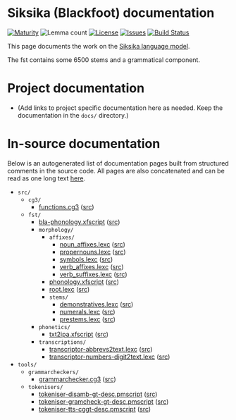 # Siksika (Blackfoot) documentation

[![Maturity](https://img.shields.io/endpoint?url=https%3A%2F%2Fraw.githubusercontent.com%2Fgiellalt%2Flang-bla%2Fgh-pages%2Fmaturity.json)](https://giellalt.github.io/MaturityClassification.html)
![Lemma count](https://img.shields.io/endpoint?url=https%3A%2F%2Fraw.githubusercontent.com%2Fgiellalt%2Flang-bla%2Fgh-pages%2Flemmacount.json)
[![License](https://img.shields.io/github/license/giellalt/lang-bla)](https://github.com/giellalt/lang-bla/blob/main/LICENSE)
[![Issues](https://img.shields.io/github/issues/giellalt/lang-bla)](https://github.com/giellalt/lang-bla/issues)
[![Build Status](https://divvun-tc.giellalt.org/api/github/v1/repository/giellalt/lang-bla/main/badge.svg)](https://github.com/giellalt/lang-bla/actions)

This page documents the work on the [Siksika language model](https://github.com/giellalt/lang-bla). 

The fst contains some 6500 stems and a grammatical component.

# Project documentation

* (Add links to project specific documentation here as needed. Keep the documentation in the `docs/` directory.)

# In-source documentation

Below is an autogenerated list of documentation pages built from structured comments in the source code. All pages are also concatenated and can be read as one long text [here](bla.md).

* `src/`
    * `cg3/`
        * [functions.cg3](src-cg3-functions.cg3.html) ([src](https://github.com/giellalt/lang-bla/blob/main/src/cg3/functions.cg3))
    * `fst/`
        * [bla-phonology.xfscript](src-fst-bla-phonology.xfscript.html) ([src](https://github.com/giellalt/lang-bla/blob/main/src/fst/bla-phonology.xfscript))
        * `morphology/`
            * `affixes/`
                * [noun_affixes.lexc](src-fst-morphology-affixes-noun_affixes.lexc.html) ([src](https://github.com/giellalt/lang-bla/blob/main/src/fst/morphology/affixes/noun_affixes.lexc))
                * [propernouns.lexc](src-fst-morphology-affixes-propernouns.lexc.html) ([src](https://github.com/giellalt/lang-bla/blob/main/src/fst/morphology/affixes/propernouns.lexc))
                * [symbols.lexc](src-fst-morphology-affixes-symbols.lexc.html) ([src](https://github.com/giellalt/lang-bla/blob/main/src/fst/morphology/affixes/symbols.lexc))
                * [verb_affixes.lexc](src-fst-morphology-affixes-verb_affixes.lexc.html) ([src](https://github.com/giellalt/lang-bla/blob/main/src/fst/morphology/affixes/verb_affixes.lexc))
                * [verb_suffixes.lexc](src-fst-morphology-affixes-verb_suffixes.lexc.html) ([src](https://github.com/giellalt/lang-bla/blob/main/src/fst/morphology/affixes/verb_suffixes.lexc))
            * [phonology.xfscript](src-fst-morphology-phonology.xfscript.html) ([src](https://github.com/giellalt/lang-bla/blob/main/src/fst/morphology/phonology.xfscript))
            * [root.lexc](src-fst-morphology-root.lexc.html) ([src](https://github.com/giellalt/lang-bla/blob/main/src/fst/morphology/root.lexc))
            * `stems/`
                * [demonstratives.lexc](src-fst-morphology-stems-demonstratives.lexc.html) ([src](https://github.com/giellalt/lang-bla/blob/main/src/fst/morphology/stems/demonstratives.lexc))
                * [numerals.lexc](src-fst-morphology-stems-numerals.lexc.html) ([src](https://github.com/giellalt/lang-bla/blob/main/src/fst/morphology/stems/numerals.lexc))
                * [prestems.lexc](src-fst-morphology-stems-prestems.lexc.html) ([src](https://github.com/giellalt/lang-bla/blob/main/src/fst/morphology/stems/prestems.lexc))
        * `phonetics/`
            * [txt2ipa.xfscript](src-fst-phonetics-txt2ipa.xfscript.html) ([src](https://github.com/giellalt/lang-bla/blob/main/src/fst/phonetics/txt2ipa.xfscript))
        * `transcriptions/`
            * [transcriptor-abbrevs2text.lexc](src-fst-transcriptions-transcriptor-abbrevs2text.lexc.html) ([src](https://github.com/giellalt/lang-bla/blob/main/src/fst/transcriptions/transcriptor-abbrevs2text.lexc))
            * [transcriptor-numbers-digit2text.lexc](src-fst-transcriptions-transcriptor-numbers-digit2text.lexc.html) ([src](https://github.com/giellalt/lang-bla/blob/main/src/fst/transcriptions/transcriptor-numbers-digit2text.lexc))
* `tools/`
    * `grammarcheckers/`
        * [grammarchecker.cg3](tools-grammarcheckers-grammarchecker.cg3.html) ([src](https://github.com/giellalt/lang-bla/blob/main/tools/grammarcheckers/grammarchecker.cg3))
    * `tokenisers/`
        * [tokeniser-disamb-gt-desc.pmscript](tools-tokenisers-tokeniser-disamb-gt-desc.pmscript.html) ([src](https://github.com/giellalt/lang-bla/blob/main/tools/tokenisers/tokeniser-disamb-gt-desc.pmscript))
        * [tokeniser-gramcheck-gt-desc.pmscript](tools-tokenisers-tokeniser-gramcheck-gt-desc.pmscript.html) ([src](https://github.com/giellalt/lang-bla/blob/main/tools/tokenisers/tokeniser-gramcheck-gt-desc.pmscript))
        * [tokeniser-tts-cggt-desc.pmscript](tools-tokenisers-tokeniser-tts-cggt-desc.pmscript.html) ([src](https://github.com/giellalt/lang-bla/blob/main/tools/tokenisers/tokeniser-tts-cggt-desc.pmscript))
